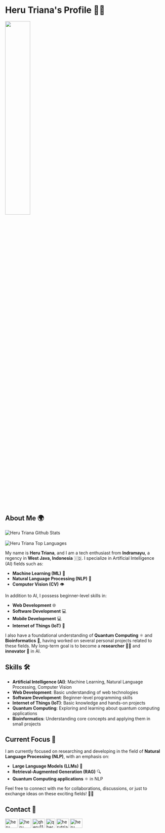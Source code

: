 # Heru Triana's Profile 👨‍💻
<a target="_blank"><img width="40%" src="https://media0.giphy.com/media/v1.Y2lkPTc5MGI3NjExaDl0Y2twNjQyNzR5cDg2aGEwZmxiMTM5cXV1em9jN2VicDhnZTZjMyZlcD12MV9pbnRlcm5hbF9naWZfYnlfaWQmY3Q9Zw/7x3PHPSMXSONHFuOK4/giphy.gif"></a>

## About Me 🌍

<img align="center" src="https://github-readme-stats.vercel.app/api?username=Herutriana44&include_all_commits=true&count_private=true&show_icons=true&line_height=30&title_color=CDB4DB&icon_color=CDB4DB&text_color=D3D3D3&bg_color=0A0A0A" alt="Heru Triana Github Stats">
<br />
<br />
<img src="https://github-readme-stats.vercel.app/api/top-langs/?username=Herutriana44&layout=donut-vertical&theme=dark&bg_color=0A0A0A" alt="Heru Triana Top Languages"/>
<br />


My name is **Heru Triana**, and I am a tech enthusiast from **Indramayu**, a regency in **West Java, Indonesia** 🇮🇩. I specialize in Artificial Intelligence (AI) fields such as:

- **Machine Learning (ML)** 🤖
- **Natural Language Processing (NLP)** 🧠
- **Computer Vision (CV)** 👁️

In addition to AI, I possess beginner-level skills in:

- **Web Development** 🌐
- **Software Development** 💻
- **Mobile Development** 💻
- **Internet of Things (IoT)** 📡

I also have a foundational understanding of **Quantum Computing** ⚛️ and **Bioinformatics** 🧬, having worked on several personal projects related to these fields. My long-term goal is to become a **researcher** 🧑‍🔬 and **innovator** 🚀 in AI.

## Skills 🛠️

- **Artificial Intelligence (AI)**: Machine Learning, Natural Language Processing, Computer Vision
- **Web Development**: Basic understanding of web technologies
- **Software Development**: Beginner-level programming skills
- **Internet of Things (IoT)**: Basic knowledge and hands-on projects
- **Quantum Computing**: Exploring and learning about quantum computing applications
- **Bioinformatics**: Understanding core concepts and applying them in small projects

## Current Focus 🎯

I am currently focused on researching and developing in the field of **Natural Language Processing (NLP)**, with an emphasis on:

- **Large Language Models (LLMs)** 💬
- **Retrieval-Augmented Generation (RAG)** 🔍
- **Quantum Computing applications** ⚛️ in NLP

Feel free to connect with me for collaborations, discussions, or just to exchange ideas on these exciting fields! 💬🤝

## Contact 📧

<p align="left">
  <a href="https://www.linkedin.com/in/heru-triana-1748b4202/" target="blank"><img align="center"
      src="https://raw.githubusercontent.com/rahuldkjain/github-profile-readme-generator/master/src/images/icons/Social/linked-in-alt.svg"
      alt="heru triana" height="30" width="40" /></a>
  <a href="https://www.facebook.com/heru.triana.946/" target="blank"><img align="center"
      src="https://raw.githubusercontent.com/rahuldkjain/github-profile-readme-generator/master/src/images/icons/Social/facebook.svg"
      alt="heru triana" height="30" width="40" /></a>
  <a href="https://www.instagram.com/qheru11/" target="blank"><img align="center"
      src="https://raw.githubusercontent.com/rahuldkjain/github-profile-readme-generator/master/src/images/icons/Social/instagram.svg"
      alt="qheru11" height="30" width="40" /></a>
  <a href="https://www.threads.net/@qheru11" target="blank"><img align="center"
      src="https://upload.wikimedia.org/wikipedia/commons/thumb/d/db/Threads_%28app%29.png/600px-Threads_%28app%29.png"
      alt="qheru11" height="30" width="30" /></a>
  <a href="https://mail.google.com/mail/u/0/?fs=1&to=herutriana44@gmail.com&su=Let's Connect&body=Hi Heru, I'd love to connect and discuss topics related to AI, NLP, and Quantum Computing! Looking forward to hearing from you.&tf=cm
" target="blank"><img align="center"
      src="https://upload.wikimedia.org/wikipedia/commons/thumb/7/7e/Gmail_icon_%282020%29.svg/2560px-Gmail_icon_%282020%29.svg.png"
      alt="herutriana44@gmail.com" height="30" width="40" /></a>
  <a href="https://scholar.google.com/citations?user=PiTOwU4AAAAJ" target="blank"><img align="center"
      src="https://upload.wikimedia.org/wikipedia/commons/thumb/c/c7/Google_Scholar_logo.svg/512px-Google_Scholar_logo.svg.png"
      alt="heru triana" height="30" width="40" /></a>
</p>
